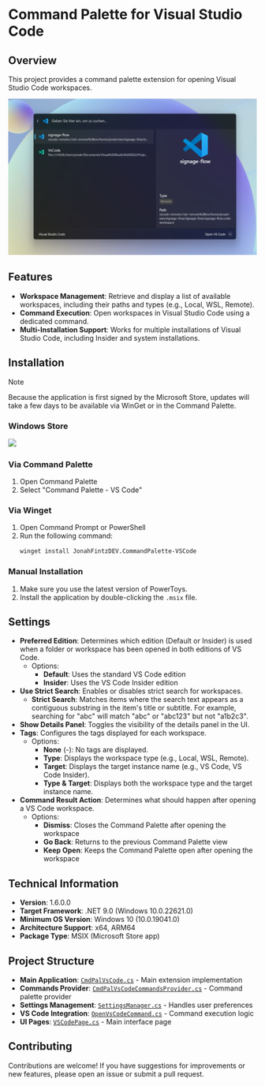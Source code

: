 # Command Palette for Visual Studio Code

## Overview

This project provides a command palette extension for opening Visual Studio Code workspaces.

![Command Palette for Visual Studio Code](./Assets/screenshot.png)

## Features

- **Workspace Management**: Retrieve and display a list of available workspaces, including their paths and types (e.g., Local, WSL, Remote).
- **Command Execution**: Open workspaces in Visual Studio Code using a dedicated command.
- **Multi-Installation Support**: Works for multiple installations of Visual Studio Code, including Insider and system installations.

## Installation

> [!NOTE]  
> Because the application is first signed by the Microsoft Store, updates will take a few days to be available via WinGet or in the Command Palette.

### Windows Store

<a href="https://apps.microsoft.com/detail/9PKCGVQ05TG1?mode=direct">
	<img src="https://get.microsoft.com/images/en-us%20light.svg" width="300"/>
</a>

### Via Command Palette

1. Open Command Palette
2. Select "Command Palette - VS Code"

### Via Winget

1. Open Command Prompt or PowerShell
2. Run the following command:
   ```bash
   winget install JonahFintzDEV.CommandPalette-VSCode
   ```

### Manual Installation

1. Make sure you use the latest version of PowerToys.
2. Install the application by double-clicking the `.msix` file.

## Settings

- **Preferred Edition**: Determines which edition (Default or Insider) is used when a folder or workspace has been opened in both editions of VS Code.
  - Options:
    - **Default**: Uses the standard VS Code edition
    - **Insider**: Uses the VS Code Insider edition
- **Use Strict Search**: Enables or disables strict search for workspaces.
  - **Strict Search**: Matches items where the search text appears as a contiguous substring in the item's title or subtitle. For example, searching for "abc" will match "abc" or "abc123" but not "a1b2c3".
- **Show Details Panel**: Toggles the visibility of the details panel in the UI.
- **Tags**: Configures the tags displayed for each workspace.
  - Options:
    - **None** (-): No tags are displayed.
    - **Type**: Displays the workspace type (e.g., Local, WSL, Remote).
    - **Target**: Displays the target instance name (e.g., VS Code, VS Code Insider).
    - **Type & Target**: Displays both the workspace type and the target instance name.
- **Command Result Action**: Determines what should happen after opening a VS Code workspace.
  - Options:
    - **Dismiss**: Closes the Command Palette after opening the workspace
    - **Go Back**: Returns to the previous Command Palette view
    - **Keep Open**: Keeps the Command Palette open after opening the workspace

## Technical Information

- **Version**: 1.6.0.0
- **Target Framework**: .NET 9.0 (Windows 10.0.22621.0)
- **Minimum OS Version**: Windows 10 (10.0.19041.0)
- **Architecture Support**: x64, ARM64
- **Package Type**: MSIX (Microsoft Store app)

## Project Structure

- **Main Application**: [`CmdPalVsCode.cs`](VsCode/CmdPalVsCode.cs) - Main extension implementation
- **Commands Provider**: [`CmdPalVsCodeCommandsProvider.cs`](VsCode/CmdPalVsCodeCommandsProvider.cs) - Command palette provider
- **Settings Management**: [`SettingsManager.cs`](VsCode/Classes/SettingsManager.cs) - Handles user preferences
- **VS Code Integration**: [`OpenVsCodeCommand.cs`](VsCode/Commands/OpenVsCodeCommand.cs) - Command execution logic
- **UI Pages**: [`VSCodePage.cs`](VsCode/Pages/VSCodePage.cs) - Main interface page

## Contributing

Contributions are welcome! If you have suggestions for improvements or new features, please open an issue or submit a pull request.

